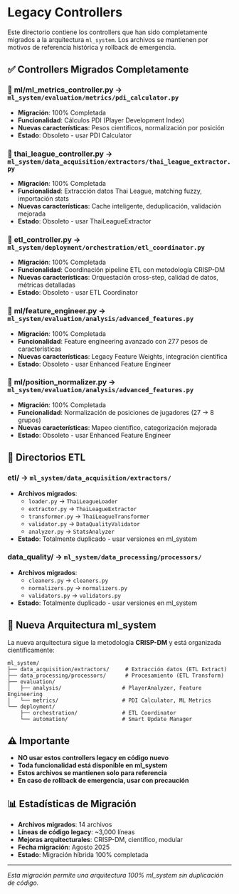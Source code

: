 # Legacy Controllers

Este directorio contiene los controllers que han sido completamente migrados a la arquitectura `ml_system`. Los archivos se mantienen por motivos de referencia histórica y rollback de emergencia.

## ✅ Controllers Migrados Completamente

### 📁 **ml/ml_metrics_controller.py** → `ml_system/evaluation/metrics/pdi_calculator.py`
- **Migración**: 100% Completada
- **Funcionalidad**: Cálculos PDI (Player Development Index)
- **Nuevas características**: Pesos científicos, normalización por posición
- **Estado**: Obsoleto - usar PDI Calculator

### 📁 **thai_league_controller.py** → `ml_system/data_acquisition/extractors/thai_league_extractor.py`
- **Migración**: 100% Completada  
- **Funcionalidad**: Extracción datos Thai League, matching fuzzy, importación stats
- **Nuevas características**: Cache inteligente, deduplicación, validación mejorada
- **Estado**: Obsoleto - usar ThaiLeagueExtractor

### 📁 **etl_controller.py** → `ml_system/deployment/orchestration/etl_coordinator.py`
- **Migración**: 100% Completada
- **Funcionalidad**: Coordinación pipeline ETL con metodología CRISP-DM
- **Nuevas características**: Orquestación cross-step, calidad de datos, métricas detalladas
- **Estado**: Obsoleto - usar ETL Coordinator

### 📁 **ml/feature_engineer.py** → `ml_system/evaluation/analysis/advanced_features.py`
- **Migración**: 100% Completada
- **Funcionalidad**: Feature engineering avanzado con 277 pesos de características
- **Nuevas características**: Legacy Feature Weights, integración científica
- **Estado**: Obsoleto - usar Enhanced Feature Engineer

### 📁 **ml/position_normalizer.py** → `ml_system/evaluation/analysis/advanced_features.py`
- **Migración**: 100% Completada
- **Funcionalidad**: Normalización de posiciones de jugadores (27 → 8 grupos)
- **Nuevas características**: Mapeo científico, categorización mejorada
- **Estado**: Obsoleto - usar Enhanced Feature Engineer

## 📂 **Directorios ETL**

### **etl/** → `ml_system/data_acquisition/extractors/`
- **Archivos migrados**: 
  - `loader.py` → `ThaiLeagueLoader`
  - `extractor.py` → `ThaiLeagueExtractor` 
  - `transformer.py` → `ThaiLeagueTransformer`
  - `validator.py` → `DataQualityValidator`
  - `analyzer.py` → `StatsAnalyzer`
- **Estado**: Totalmente duplicado - usar versiones en ml_system

### **data_quality/** → `ml_system/data_processing/processors/`
- **Archivos migrados**:
  - `cleaners.py` → `cleaners.py`
  - `normalizers.py` → `normalizers.py` 
  - `validators.py` → `validators.py`
- **Estado**: Totalmente duplicado - usar versiones en ml_system

## 🚀 **Nueva Arquitectura ml_system**

La nueva arquitectura sigue la metodología **CRISP-DM** y está organizada científicamente:

```
ml_system/
├── data_acquisition/extractors/     # Extracción datos (ETL Extract)
├── data_processing/processors/      # Procesamiento (ETL Transform)  
├── evaluation/
│   ├── analysis/                   # PlayerAnalyzer, Feature Engineering
│   └── metrics/                    # PDI Calculator, ML Metrics
└── deployment/
    ├── orchestration/              # ETL Coordinator
    └── automation/                 # Smart Update Manager
```

## ⚠️ **Importante**

- **NO usar estos controllers legacy en código nuevo**
- **Toda funcionalidad está disponible en ml_system**
- **Estos archivos se mantienen solo para referencia**
- **En caso de rollback de emergencia, usar con precaución**

## 📊 **Estadísticas de Migración**

- **Archivos migrados**: 14 archivos
- **Líneas de código legacy**: ~3,000 líneas
- **Mejoras arquitecturales**: CRISP-DM, científico, modular
- **Fecha migración**: Agosto 2025
- **Estado**: Migración híbrida 100% completada

---

*Esta migración permite una arquitectura 100% ml_system sin duplicación de código.*